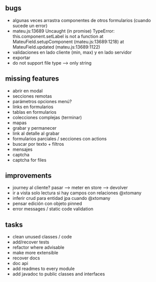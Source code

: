 ## bugs
- algunas veces arrastra componentes de otros formularios (cuando sucede un error)
- mateu.js:13689 Uncaught (in promise) TypeError: this.component.setLabel is not a function
  at MateuField.setupComponent (mateu.js:13689:1218)
  at MateuField.updated (mateu.js:13689:1122)
- validaciones en lado cliente (min, max) y en lado servidor
- exportar
- do not support file type --> only string
## missing features
- abrir en modal
- secciones remotas
- parámetros opciones menú?
- links en formularios
- tablas en formularios
- colecciones complejas (terminar)
- mapas
- grabar y permanecer
- link al detalle al grabar
- formularios parciales / secciones con actions
- buscar por texto + filtros
- mensajes
- captcha
- captcha for files
## improvements
- journey al cliente? pasar --> meter en store --> devolver
- ir a vista solo lectura si hay campos con relaciones @xtomany
- inferir crud para entidad jpa cuando @xtomany
- pensar edición con objeto pinned
- error messages / static code validation
## tasks
- clean unused classes / code
- add/recover tests
- refactor where advisable
- make more extensible
- recover docs
- doc api
- add readmes to every module
- add javadoc to public classes and interfaces
